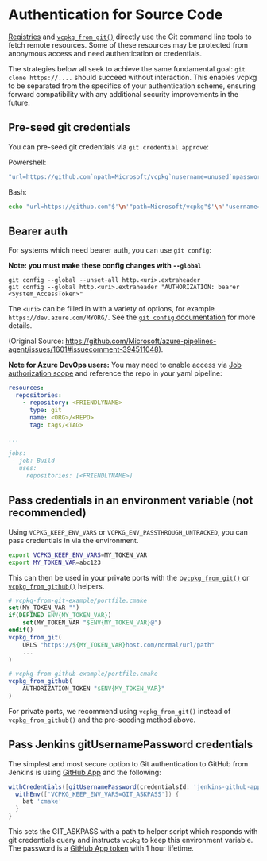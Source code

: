 # Authentication for Source Code

[Registries](registries.md) and [`vcpkg_from_git()`](../maintainers/functions/vcpkg_from_git.md) directly use the Git command line tools to fetch remote resources. Some of these resources may be protected from anonymous access and need authentication or credentials.

The strategies below all seek to achieve the same fundamental goal: `git clone https://....` should succeed without interaction. This enables vcpkg to be separated from the specifics of your authentication scheme, ensuring forward compatibility with any additional security improvements in the future.

## Pre-seed git credentials

You can pre-seed git credentials via `git credential approve`:

Powershell:
```powershell
"url=https://github.com`npath=Microsoft/vcpkg`nusername=unused`npassword=$MY_PAT`n" | git credential approve
```
Bash:
```sh
echo "url=https://github.com"$'\n'"path=Microsoft/vcpkg"$'\n'"username=unused"$'\n'"password=$MY_PAT"$'\n' | git credential approve
```

## Bearer auth

For systems which need bearer auth, you can use `git config`:

**Note: you must make these config changes with `--global`**
```
git config --global --unset-all http.<uri>.extraheader
git config --global http.<uri>.extraheader "AUTHORIZATION: bearer <System_AccessToken>"
```
The `<uri>` can be filled in with a variety of options, for example `https://dev.azure.com/MYORG/`. See the [`git config` documentation](https://git-scm.com/docs/git-config#Documentation/git-config.txt-httplturlgt) for more details.

(Original Source: https://github.com/Microsoft/azure-pipelines-agent/issues/1601#issuecomment-394511048).

**Note for Azure DevOps users:** You may need to enable access via [Job authorization scope](/azure/devops/pipelines/process/access-tokens#job-authorization-scope) and reference the repo in your yaml pipeline:

```yaml
resources: 
  repositories:
    - repository: <FRIENDLYNAME>
      type: git
      name: <ORG>/<REPO>
      tag: tags/<TAG>

...

jobs:
 - job: Build
   uses:
     repositories: [<FRIENDLYNAME>]
```

## Pass credentials in an environment variable (not recommended)

Using `VCPKG_KEEP_ENV_VARS` or `VCPKG_ENV_PASSTHROUGH_UNTRACKED`, you can pass credentials in via the environment.
```sh
export VCPKG_KEEP_ENV_VARS=MY_TOKEN_VAR
export MY_TOKEN_VAR=abc123
```

This can then be used in your private ports with the p[`vcpkg_from_git()`](../maintainers/functions/vcpkg_from_git.md) or [`vcpkg_from_github()`](../maintainers/functions/vcpkg_from_github.md) helpers.
```cmake
# vcpkg-from-git-example/portfile.cmake
set(MY_TOKEN_VAR "")
if(DEFINED ENV{MY_TOKEN_VAR})
    set(MY_TOKEN_VAR "$ENV{MY_TOKEN_VAR}@")
endif()
vcpkg_from_git(
    URLS "https://${MY_TOKEN_VAR}host.com/normal/url/path"
    ...
)
```
```cmake
# vcpkg-from-github-example/portfile.cmake
vcpkg_from_github(
    AUTHORIZATION_TOKEN "$ENV{MY_TOKEN_VAR}"
)
```

For private ports, we recommend using `vcpkg_from_git()` instead of `vcpkg_from_github()` and the pre-seeding method above.

## Pass Jenkins gitUsernamePassword credentials

The simplest and most secure option to Git authentication to GitHub from Jenkins is using [GitHub App](https://github.com/jenkinsci/github-branch-source-plugin/blob/master/docs/github-app.adoc) and the following:
```groovy
withCredentials([gitUsernamePassword(credentialsId: 'jenkins-github-app')]) {
  withEnv(['VCPKG_KEEP_ENV_VARS=GIT_ASKPASS']) {
    bat 'cmake'
  }
}
```
This sets the GIT_ASKPASS with a path to helper script which responds with git credentials query and instructs `vcpkg` to keep this environment variable. The password is a [GitHub App token](https://github.blog/2021-04-05-behind-githubs-new-authentication-token-formats/) with 1 hour lifetime.
